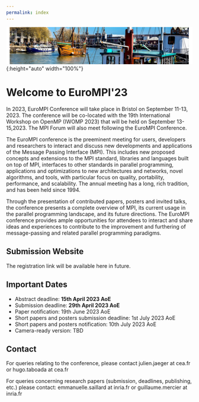 ```yaml
---
permalink: index
---
```


![Banner](/assets/banner-B.png){:height="auto" width="100%"} 
<!-- ![Banner](/assets/banner_hamburg.jpg){:height="auto" width="100%"} -->

# Welcome to EuroMPI'23 


In 2023, EuroMPI Conference will take place in Bristol on September 11-13, 2023. The conference will be co-located with the 19th International Workshop on OpenMP (IWOMP 2023) that will be held on September 13-15,2023. The MPI Forum will also meet following the EuroMPI Conference. 


The EuroMPI conference is the preeminent meeting for users, developers and researchers to interact and discuss new developments and applications of the Message Passing Interface (MPI). This includes new proposed concepts and extensions to the MPI standard, libraries and languages built on top of MPI, interfaces to other standards in parallel programming, applications and optimizations to new architectures and networks, novel algorithms, and tools, with particular focus on quality, portability, performance, and scalability. The annual meeting has a long, rich tradition, and has been held since 1994.


Through the presentation of contributed papers, posters and invited talks, the conference presents a complete overview of MPI, its current usage in the parallel programming landscape, and its future directions. The EuroMPI conference provides ample opportunities for attendees to interact and share ideas and experiences to contribute to the improvement and furthering of message-passing and related parallel programming paradigms.


## Submission Website

The registration link will be available here in future.

## Important Dates

<!-- - Submission deadline: 21st February 2022 AoE -->
<!-- - Submission deadline: ~~21st February 2022 AoE~~ 28th February 2022 AoE -->
- Abstract deadline: <b>15th April 2023 AoE</b>
- Submission deadline: <b>29th April 2023 AoE</b> 
- Paper notification: 19th June 2023 AoE 
- Short papers and posters submission deadline: 1st July 2023 AoE
- Short papers and posters notification: 10th July 2023 AoE
- Camera-ready version: TBD

<!-- [Submission Website](https://easychair.org/conferences/?conf=c3po22) -->


## Contact

For queries relating to the conference, please contact julien.jaeger at cea.fr or hugo.taboada at cea.fr

For queries concerning research papers (submission, deadlines, publishing, etc.) please contact: emmanuelle.saillard at inria.fr or guillaume.mercier at inria.fr
